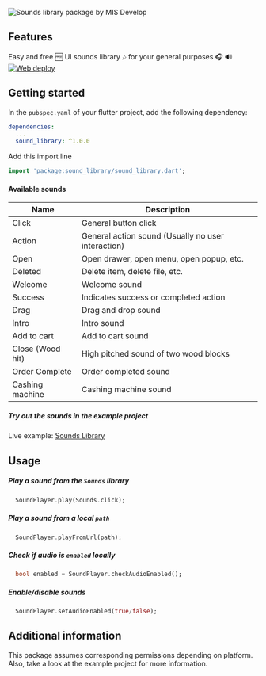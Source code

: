 <img alt="Sounds library package by MIS Develop"
    src="https://firebasestorage.googleapis.com/v0/b/misdevelop.appspot.com/o/sound_library%2Freadme%2FPackages%20pub.dev%201.png?alt=media&token=7727067e-6fee-49ac-9573-834b42d70cf8">

## Features

Easy and free 🆓 UI sounds library 🎶 for your general purposes 🎧 🔊 [![Web deploy](https://github.com/misdevelop-org/sound_library/actions/workflows/web_deploy_dev.yml/badge.svg)](https://github.com/misdevelop-org/sound_library/actions/workflows/web_deploy_dev.yml)

## Getting started

In the `pubspec.yaml` of your flutter project, add the following dependency:

```yaml
dependencies:
  ...
  sound_library: ^1.0.0
```
  
Add this import line  
  
```dart  
import 'package:sound_library/sound_library.dart';  
```

#### Available sounds

| Name | Description |
| ---- | ---- |
| Click | General button click |
| Action | General action sound (Usually no user interaction) |
| Open | Open drawer, open menu, open popup, etc. |
| Deleted | Delete item, delete file, etc. |
| Welcome | Welcome sound |
| Success | Indicates success or completed action |
| Drag | Drag and drop sound |
| Intro | Intro sound |
| Add to cart | Add to cart sound |
| Close (Wood hit) | High pitched sound of two wood blocks |
| Order Complete | Order completed sound |
| Cashing machine | Cashing machine sound |

##### Try out the sounds in the example project

Live example: [Sounds Library](https://sounds.library.misdevelop.com)

## Usage  
  
##### Play a sound from the `Sounds` library
  
```dart  
  SoundPlayer.play(Sounds.click);
```  
  
##### Play a sound from a local `path`
  
```dart  
  SoundPlayer.playFromUrl(path);
```  
  
##### Check if audio is `enabled` locally
  
```dart  
  bool enabled = SoundPlayer.checkAudioEnabled();
```  
  
##### Enable/disable sounds  
  
```dart  
  SoundPlayer.setAudioEnabled(true/false);
```  
  
## Additional information  

This package assumes corresponding permissions depending on platform.
Also, take a look at the example project for more information.